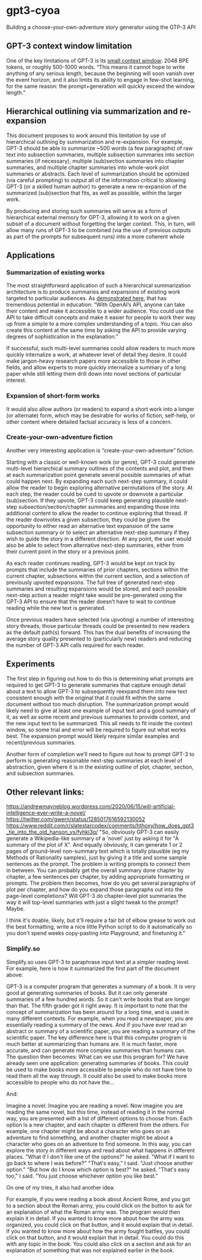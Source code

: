 # gpt3-cyoa
Building a choose-your-own-adventure story generator using the GTP-3 API

## GPT-3 context window limitation
One of the key limitations of GPT-3 is its [small context window](https://www.gwern.net/GPT-3#small-context-window): 2048 BPE tokens, or roughly 500-1000 words. “This means it cannot hope to write anything of any serious length, because the beginning will soon vanish over the event horizon, and it also limits its ability to engage in few-shot learning, for the same reason: the prompt+generation will quickly exceed the window length.”

## Hierarchical outlining via summarization and re-expansion
This document proposes to work around this limitation by use of hierarchical outlining by summarization and re-expansion. For example, GPT-3 should be able to summarize ~500 words (a few paragraphs) of raw text into subsection summaries, multiple subsection summaries into section summaries (if necessary), multiple (sub)section summaries into chapter summaries, and multiple chapter summaries into whole-work plot summaries or abstracts. Each level of summarization should be optimized (via careful prompting) to output all of the information critical to allowing GPT-3 (or a skilled human author) to generate a new re-expansion of the summarized (sub)section that fits, as well as possible, within the larger work.

By producing and storing such summaries will serve as a form of hierarchical external memory for GPT-3, allowing it to work on a given subset of a document without forgetting the larger context. This, in turn, will allow many runs of GPT-3 to be combined (via the use of previous outputs as part of the prompts for subsequent runs) into a more coherent whole

## Applications
### Summarization of existing works
The most straightforward application of such a hierarchical summarization architecture is to produce summaries and expansions of existing work targeted to particular audiences. As [demonstrated here](https://andrewmayneblog.wordpress.com/2020/06/13/openai-api-alchemy-summarization/), that has tremendous potential in education: “With OpenAI’s API, anyone can take their content and make it accessible to a wider audience. You could use the API to take difficult concepts and make it easier for people to work their way up from a simple to a more complex understanding of a topic. You can also create this content at the same time by asking the API to provide varying degrees of sophistication in the explanation.”

If successful, such multi-level summaries could allow readers to much more quickly internalize a work, at whatever level of detail they desire. It could make jargon-heavy research papers more accessible to those in other fields, and allow experts to more quickly internalize a summary of a long paper while still letting them drill down into novel sections of particular interest.

### Expansion of short-form works
It would also allow authors (or readers) to expand a short work into a longer (or alternate) form, which may be desirable for works of fiction, self-help, or other content where detailed factual accuracy is less of a concern.

### Create-your-own-adventure fiction
Another very interesting application is “create-your-own-adventure” fiction.

Starting with a classic or well-known work (or genre), GPT-3 could generate multi-level hierarchical summary outlines of the contents and plot, and then at each summarization point generate several possible summaries of what could happen next. By expanding each such next-step summary, it could allow the reader to begin exploring alternative permutations of the story. At each step, the reader could be cued to upvote or downvote a particular (sub)section. If they upvote, GPT-3 could keep generating plausible next-step subsection/section/chapter summaries and expanding those into additional content to allow the reader to continue exploring that thread. If the reader downvotes a given subsection, they could be given the opportunity to either read an alternative text expansion of the same subsection summary or to select an alternative next-step summary if they wish to guide the story in a different direction. At any point, the user would also be able to select from alternative next-step summaries, either from their current point in the story or a previous point.

As each reader continues reading, GPT-3 would be kept on track by prompts that include the summaries of prior chapters, sections within the current chapter, subsections within the current section, and a selection of previously upvoted expansions. The full tree of generated next-step summaries and resulting expansions would be stored, and each possible next-step action a reader might take would be pre-generated using the GPT-3 API to ensure that the reader doesn’t have to wait to continue reading while the new text is generated.

Once previous readers have selected (via upvoting) a number of interesting story threads, those particular threads could be presented to new readers as the default path(s) forward. This has the dual benefits of increasing the average story quality presented to (particularly new) readers and reducing the number of GPT-3 API calls required for each reader.

## Experiments
The first step in figuring out how to do this is determining what prompts are required to get GPT-3 to generate summaries that capture enough detail about a text to allow GPT-3 to subsequently reexpand them into new text consistent enough with the original that it could fit within the same document without too much disruption. The summarization prompt would likely need to give at least one example of input text and a good summary of it, as well as some recent and previous summaries to provide context, and the new input text to be summarized. This all needs to fit inside the context window, so some trial and error will be required to figure out what works best. The expansion prompt would likely require similar examples and recent/previous summaries.

Another form of completion we’ll need to figure out how to prompt GPT-3 to perform is generating reasonable next-step summaries at each level of abstraction, given where it is in the existing outline of plot, chapter, section, and subsection summaries.


## Other relevant links:
https://andrewmayneblog.wordpress.com/2020/06/15/will-artificial-intelligence-ever-write-a-novel/
https://twitter.com/gwern/status/1285017616592130052
https://www.reddit.com/r/slatestarcodex/comments/hthoxy/how_does_gpt3_tie_into_the_old_hanson_vs/fyhki3q/
"So, obviously GPT-3 can easily generate a Wikipedia-like summary of a 'novel' just by asking it for "A summary of the plot of X". And equally obviously, it can generate 1 or 2 pages of ground-level non-summary text which is totally plausible (eg my Methods of Rationality samples), just by giving it a title and some sample sentences as the prompt. The problem is writing prompts to connect them in between. You can probably get the overall summary done chapter by chapter, a few sentences per chapter, by adding appropriate formatting or prompts. The problem then becomes, how do you get several paragraphs of plot per chapter, and how do you expand those paragraphs out into the page-level completions? Will GPT-3 do chapter-level plot summaries the way it will top-level summaries with just a slight tweak to the prompt? Maybe.

I think it's doable, likely, but it'll require a fair bit of elbow grease to work out the best formatting, write a nice little Python script to do it automatically so you don't spend weeks copy-pasting into Playground, and finetuning it."

### Simplify.so

Simplify.so uses GPT-3 to paraphrase input text at a simpler reading level. For example, here is how it summarized the first part of the document above:

GPT-3 is a computer program that generates a summary of a book. It is very good at generating summaries of books. But it can only generate summaries of a few hundred words. So it can't write books that are longer than that. The fifth grader got it right away. It is important to note that the concept of summarization has been around for a long time, and is used in many different contexts. For example, when you read a newspaper, you are essentially reading a summary of the news. And if you have ever read an abstract or summary of a scientific paper, you are reading a summary of the scientific paper. The key difference here is that this computer program is much better at summarizing than humans are. It is much faster, more accurate, and can generate more complex summaries than humans can. The question then becomes: What can we use this program for? We have already seen one application: generating summaries of books. This could be used to make books more accessible to people who do not have time to read them all the way through. It could also be used to make books more accessible to people who do not have the…

And:

Imagine a novel.  Imagine you are reading a novel.  Now imagine you are reading the same novel, but this time, instead of reading it in the normal way, you are presented with a list of different options to choose from.  Each option is a new chapter, and each chapter is different from the others.  For example, one chapter might be about a character who goes on an adventure to find something, and another chapter might be about a character who goes on an adventure to find someone.  In this way, you can explore the story in different ways and read about what happens in different places. "What if I don't like one of the options?" he asked.  "What if I want to go back to where I was before?"  "That's easy," I said. "Just choose another option." "But how do I know which option is best?" he asked. "That's easy too," I said. "You just choose whichever option you like best."

On one of my tries, it also had another idea:

For example, if you were reading a book about Ancient Rome, and you got to a section about the Roman army, you could click on the button to ask for an explanation of what the Roman army was. The program would then explain it in detail. If you wanted to know more about how the army was organized, you could click on that button, and it would explain that in detail. If you wanted to know more about how the army fought battles, you could click on that button, and it would explain that in detail. You could do this with any topic in the book. You could also click on a section and ask for an explanation of something that was not explained earlier in the book.
